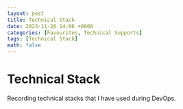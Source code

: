 ```yaml
---
layout: post
title: Technical Stack
date: 2023-11-26 14:06 +0800
categories: [Favourites, Technical Supports]
tags: [Technical Stack]
math: false
---
```

# Technical Stack
Recording technical stacks that I have used during DevOps.
